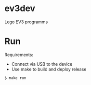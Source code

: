 # ev3dev
Lego EV3 programms

# Run

Requirements:

- Connect via USB to the device
- Use make to build and deploy release

```shell
$ make run
```
